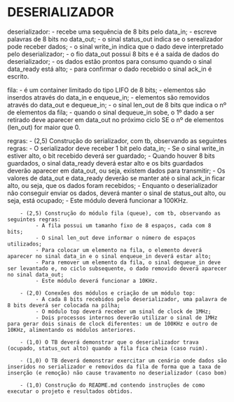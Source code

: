 # DESERIALIZADOR

deserializador: 
        - recebe uma sequência de 8 bits pelo data_in;
	- escreve palavras de 8 bits no data_out;
	- o sinal status_out indica se o serealizador pode receber dados;
	- o sinal write_in indica que o dado deve interpretado pelo deserializador;
	- o fio data_out possui 8 bits e é a saída de dados do deserializador;
	- os dados estão prontos para consumo quando o sinal data_ready está alto;
        - para confirmar o dado recebido o sinal ack_in é escrito.

fila:
        - é um container limitado do tipo LIFO de 8 bits;
        - elementos são inserdos através do data_in e enqueue_in;
        - elementos são removidos através do data_out e dequeue_in;
        - o sinal len_out de 8 bits que indica o nº de elementos da fila;
        - quando o sinal dequeue_in sobe, o 1º dado a ser retirado deve aparecer em data_out no próximo ciclo SE o nº de elementos (len_out) for maior que 0.

regras:
        - (2,5) Construção do serializador, com tb, observando as seguintes regras: 
             - O serializador deve receber 1 bit pelo data_in;
             - Se o sinal write_in estiver alto, o bit recebido deverá ser guardado; 
             - Quando houver 8 bits guardados, o sinal data_ready deverá estar alto e os bits guardados deverão aparecer em data_out, ou seja, existem dados para transmitir;
             - Os valores de data_out e data_ready deverão se manter até o sinal ack_in ficar alto, ou seja, que os dados foram recebidos;
             - Enquanto o deserializador não conseguir enviar os dados, deverá manter o sinal de status_out alto, ou seja, está ocupado;
             - Este módulo deverá funcionar a 100KHz. 

        - (2,5) Construção do módulo fila (queue), com tb, observando as seguintes regras: 
             - A fila possui um tamanho fixo de 8 espaços, cada com 8 bits;
             - O sinal len_out deve informar o número de espaços utilizados;
             - Para colocar um elemento na fila, o elemento deverá aparecer no sinal data_in e o sinal enqueue_in deverá estar alto; 
             - Para remover um elemento da fila, o sinal dequeue_in deve ser levantado e, no ciclo subsequente, o dado removido deverá aparecer no sinal data_out; 
             - Este módulo deverá funcionar a 10KHz.

        - (2,0) Conexões dos módulos e criação de um módulo top:
             - A cada 8 bits recebidos pelo deserializador, uma palavra de 8 bits deverá ser colocada na pilha;
             - O módulo top deverá receber um sinal de clock de 1MHz;
             - Dois processos internos deverão utilizar o sinal de 1MHz para gerar dois sinais de clock diferentes: um de 100KHz e outro de 10KHz, alimentando os módulos anteriores.

        - (1,0) O TB deverá demonstrar que o deserializador trava (ocupado, status_out alto) quando a fila fica cheia (caso ruim).

        - (1,0) O TB deverá demonstrar exercitar um cenário onde dados são inseridos no serializador e removidos da fila de forma que a taxa de inserção (e remoção) não cause travamento no deserializador (caso bom) 

        - (1,0) Construção do README.md contendo instruções de como executar o projeto e resultados obtidos.